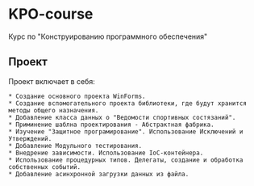 # KPO-course
Курс по "Конструированию программного обеспечения"

## Проект
Проект включает в себя:
```
* Создание основного проекта WinForms.
* Создание вспомогательного проекта библиотеки, где будут хранится методы общего назначения.
* Добавление класса данных о "Ведомости спортивных состязаний".
* Приминение шаблна проектирования - Абстрактная фабрика.
* Изучение "Защитное програмирование". Использование Исключений и Утверждений.
* Добавление Модульного тестирования.
* Внедрение зависимости. Использование IoC-контейнера.
* Использование процедурных типов. Делегаты, создание и обработка собственных событий.
* Добавление асинхронной загрузки данных из файла.
```
